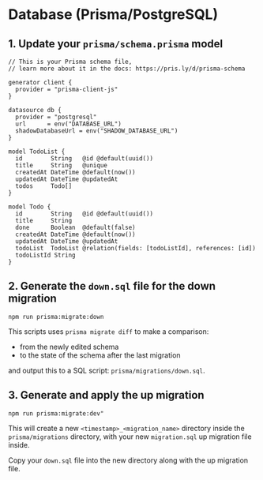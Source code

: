 # Database (Prisma/PostgreSQL)



## 1. Update your `prisma/schema.prisma` model

```prisma
// This is your Prisma schema file,
// learn more about it in the docs: https://pris.ly/d/prisma-schema

generator client {
  provider = "prisma-client-js"
}

datasource db {
  provider = "postgresql"
  url      = env("DATABASE_URL")
  shadowDatabaseUrl = env("SHADOW_DATABASE_URL")
}

model TodoList {
  id        String   @id @default(uuid())
  title     String   @unique
  createdAt DateTime @default(now())
  updatedAt DateTime @updatedAt
  todos     Todo[]
}

model Todo {
  id        String   @id @default(uuid())
  title     String
  done      Boolean  @default(false)
  createdAt DateTime @default(now())
  updatedAt DateTime @updatedAt
  todoList  TodoList @relation(fields: [todoListId], references: [id])
  todoListId String
}
```


## 2. Generate the `down.sql` file for the down migration


```console
npm run prisma:migrate:down
```

This scripts uses `prisma migrate diff` to make a comparison:
* from the newly edited schema
* to the state of the schema after the last migration

and output this to a SQL script: `prisma/migrations/down.sql`.

## 3. Generate and apply the up migration

```console
npm run prisma:migrate:dev"
```

This will create a new `<timestamp>_<migration_name>` directory inside the `prisma/migrations` directory, with your new `migration.sql` up migration file inside.

Copy your `down.sql` file into the new directory along with the up migration file.

